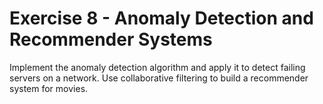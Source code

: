 # Exercise 8 - Anomaly Detection and Recommender Systems
Implement the anomaly detection algorithm and apply it to detect failing servers on a network.
Use collaborative filtering to build a recommender system for movies.
